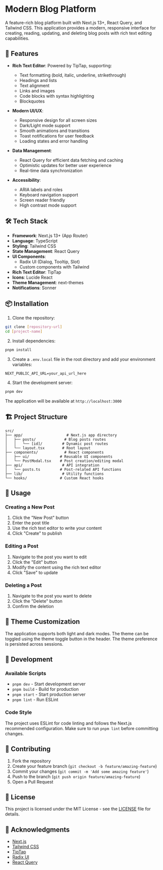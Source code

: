 # Modern Blog Platform

A feature-rich blog platform built with Next.js 13+, React Query, and Tailwind CSS. This application provides a modern, responsive interface for creating, reading, updating, and deleting blog posts with rich text editing capabilities.

## 🚀 Features

- **Rich Text Editor**: Powered by TipTap, supporting:
  - Text formatting (bold, italic, underline, strikethrough)
  - Headings and lists
  - Text alignment
  - Links and images
  - Code blocks with syntax highlighting
  - Blockquotes

- **Modern UI/UX**:
  - Responsive design for all screen sizes
  - Dark/Light mode support
  - Smooth animations and transitions
  - Toast notifications for user feedback
  - Loading states and error handling

- **Data Management**:
  - React Query for efficient data fetching and caching
  - Optimistic updates for better user experience
  - Real-time data synchronization

- **Accessibility**:
  - ARIA labels and roles
  - Keyboard navigation support
  - Screen reader friendly
  - High contrast mode support

## 🛠️ Tech Stack

- **Framework**: Next.js 13+ (App Router)
- **Language**: TypeScript
- **Styling**: Tailwind CSS
- **State Management**: React Query
- **UI Components**: 
  - Radix UI (Dialog, Tooltip, Slot)
  - Custom components with Tailwind
- **Rich Text Editor**: TipTap
- **Icons**: Lucide React
- **Theme Management**: next-themes
- **Notifications**: Sonner

## 📦 Installation

1. Clone the repository:
```bash
git clone [repository-url]
cd [project-name]
```

2. Install dependencies:
```bash
pnpm install
```

3. Create a `.env.local` file in the root directory and add your environment variables:
```env
NEXT_PUBLIC_API_URL=your_api_url_here
```

4. Start the development server:
```bash
pnpm dev
```

The application will be available at `http://localhost:3000`

## 🏗️ Project Structure

```
src/
├── app/                    # Next.js app directory
│   ├── posts/             # Blog posts routes
│   │   └── [id]/         # Dynamic post routes
│   └── layout.tsx        # Root layout
├── components/            # React components
│   ├── ui/              # Reusable UI components
│   └── PostModal.tsx    # Post creation/editing modal
├── api/                  # API integration
│   └── posts.ts         # Post-related API functions
├── lib/                  # Utility functions
└── hooks/               # Custom React hooks
```

## 🎯 Usage

### Creating a New Post
1. Click the "New Post" button
2. Enter the post title
3. Use the rich text editor to write your content
4. Click "Create" to publish

### Editing a Post
1. Navigate to the post you want to edit
2. Click the "Edit" button
3. Modify the content using the rich text editor
4. Click "Save" to update

### Deleting a Post
1. Navigate to the post you want to delete
2. Click the "Delete" button
3. Confirm the deletion

## 🎨 Theme Customization

The application supports both light and dark modes. The theme can be toggled using the theme toggle button in the header. The theme preference is persisted across sessions.

## 🔧 Development

### Available Scripts

- `pnpm dev` - Start development server
- `pnpm build` - Build for production
- `pnpm start` - Start production server
- `pnpm lint` - Run ESLint

### Code Style

The project uses ESLint for code linting and follows the Next.js recommended configuration. Make sure to run `pnpm lint` before committing changes.

## 🤝 Contributing

1. Fork the repository
2. Create your feature branch (`git checkout -b feature/amazing-feature`)
3. Commit your changes (`git commit -m 'Add some amazing feature'`)
4. Push to the branch (`git push origin feature/amazing-feature`)
5. Open a Pull Request

## 📝 License

This project is licensed under the MIT License - see the [LICENSE](LICENSE) file for details.

## 🙏 Acknowledgments

- [Next.js](https://nextjs.org/)
- [Tailwind CSS](https://tailwindcss.com/)
- [TipTap](https://tiptap.dev/)
- [Radix UI](https://www.radix-ui.com/)
- [React Query](https://tanstack.com/query/latest)
